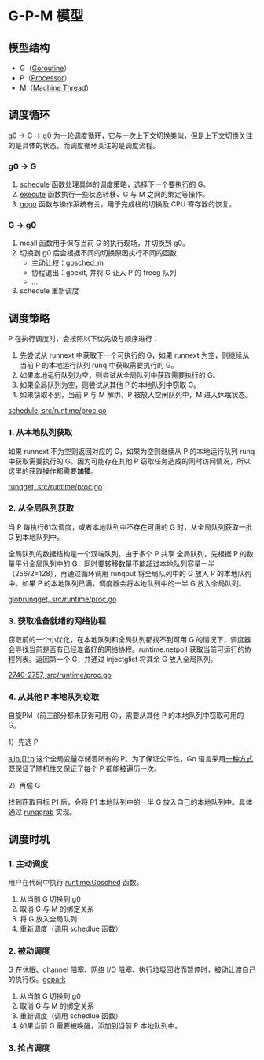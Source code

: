 # G-P-M 模型

## 模型结构

- G（[Goroutine](https://cs.opensource.google/go/go/+/refs/tags/go1.20:src/runtime/runtime2.go;l=407)）
- P（[Processor](https://cs.opensource.google/go/go/+/refs/tags/go1.20:src/runtime/runtime2.go;l=609)）
- M（[Machine Thread](https://cs.opensource.google/go/go/+/refs/tags/go1.20:src/runtime/runtime2.go;l=526)）

## 调度循环

g0 -> G -> g0 为一轮调度循环，它与一次上下文切换类似，但是上下文切换关注的是具体的状态，而调度循环关注的是调度流程。

### g0 -> G 

1. [schedule](https://cs.opensource.google/go/go/+/refs/tags/go1.20:src/runtime/proc.go;l=3318-3388) 函数处理具体的调度策略，选择下一个要执行的 G。
2. [execute](https://cs.opensource.google/go/go/+/refs/tags/go1.20:src/runtime/proc.go;l=2619-2666) 函数执行一些状态转移、G 与 M 之间的绑定等操作。
3. [gogo]() 函数与操作系统有关，用于完成栈的切换及 CPU 寄存器的恢复。

### G -> g0

1. mcall 函数用于保存当前 G 的执行现场，并切换到 g0。
2. 切换到 g0 后会根据不同的切换原因执行不同的函数
    - 主动让权：gosched_m
    - 协程退出：goexit, 并将 G 让入 P 的 freeg 队列
    - ...
3. schedule 重新调度

## 调度策略

P 在执行调度时，会按照以下优先级与顺序进行：

1. 先尝试从 runnext 中获取下一个可执行的 G，如果 runnext 为空，则继续从当前 P 的本地运行队列 runq 中获取需要执行的 G。
2. 如果本地运行队列为空，则尝试从全局队列中获取需要执行的 G。
3. 如果全局队列为空，则尝试从其他 P 的本地队列中窃取 G。
4. 如果窃取不到，当前 P 与 M 解绑，P 被放入空闲队列中，M 进入休眠状态。

[schedule, src/runtime/proc.go](https://cs.opensource.google/go/go/+/refs/tags/go1.20:src/runtime/proc.go;l=3318-3388;drc=ffb07d0c66db2f3f33faedf2927f9aa476d47720)

### 1. 从本地队列获取

如果 runnext 不为空则返回对应的 G，如果为空则继续从 P 的本地运行队列 runq 中获取需要执行的 G。因为可能存在其他 P 窃取任务造成的同时访问情况，所以这里的获取操作都需要**加锁**。

[runqget, src/runtime/proc.go](https://cs.opensource.google/go/go/+/refs/tags/go1.20:src/runtime/proc.go;l=6070-6095;bpv=0;bpt=0)

### 2. 从全局队列获取

当 P 每执行61次调度，或者本地队列中不存在可用的 G 时，从全局队列获取一批 G 到本地队列中。

全局队列的数据结构是一个双端队列。由于多个 P 共享 全局队列，先根据 P 的数量平分全局队列中的 G，同时要转移数量不能超过本地队列容量一半（256/2=128），再通过循环调用 runqput 将全局队列中的 G 放入 P 的本地队列中。如果 P 的本地队列已满，调度器会将本地队列中的一半 G 放入全局队列。

[globrunqget, src/runtime/proc.go](https://cs.opensource.google/go/go/+/refs/tags/go1.20:src/runtime/proc.go;l=5753-5782;bpv=1;bpt=1)

### 3. 获取准备就绪的网络协程

窃取前的一个小优化，在本地队列和全局队列都找不到可用 G 的情况下，调度器会寻找当前是否有已经准备好的网络协程。runtime.netpoll 获取当前可运行的协程列表。返回第一个 G，并通过 injectglist 将其余 G 放入全局队列。

[2740-2757, src/runtime/proc.go](https://cs.opensource.google/go/go/+/refs/tags/go1.20:src/runtime/proc.go;l=2740-2757;drc=ffb07d0c66db2f3f33faedf2927f9aa476d47720;bpv=0;bpt=1)

### 4. 从其他 P 本地队列窃取

自旋PM（前三部分都未获得可用 G），需要从其他 P 的本地队列中窃取可用的 G。

1）先选 P

[allp []*p](https://cs.opensource.google/go/go/+/refs/tags/go1.20:src/runtime/runtime2.go;l=1150;bpv=0;bpt=1) 这个全局变量存储着所有的 P。为了保证公平性，Go 语言采用[一种方式](https://cs.opensource.google/go/go/+/refs/tags/go1.20:src/runtime/proc.go;l=3043-3047;bpv=0;bpt=1)既保证了随机性又保证了每个 P 都能被遍历一次。

2）再偷 G

找到窃取目标 P1 后，会将 P1 本地队列中的一半 G 放入自己的本地队列中。具体通过 [runqgrab](https://cs.opensource.google/go/go/+/refs/tags/go1.20:src/runtime/proc.go;l=6136-6190;bpv=0;bpt=1) 实现。

## 调度时机

### 1. 主动调度

用户在代码中执行 [runtime.Gosched](https://cs.opensource.google/go/go/+/refs/tags/go1.20:src/runtime/proc.go;l=3503-3516;drc=ffb07d0c66db2f3f33faedf2927f9aa476d47720) 函数。

1. 从当前 G 切换到 g0
2. 取消 G 与 M 的绑定关系
3. 将 G 放入全局队列
4. 重新调度（调用 schedlue 函数）

### 2. 被动调度

G 在休眠、channel 阻塞、网络 I/O 阻塞、执行垃圾回收而暂停时，被动让渡自己的执行权。[gopark](https://cs.opensource.google/go/go/+/refs/tags/go1.20:src/runtime/proc.go;l=347-382)

1. 从当前 G 切换到 g0
2. 取消 G 与 M 的绑定关系
3. 重新调度（调用 schedlue 函数）
4. 如果当前 G 需要被唤醒，添加到当前 P 本地队列中。

### 3. 抢占调度



